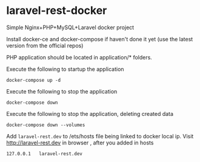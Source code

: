 # laravel-rest-docker
Simple Nginx+PHP+MySQL+Laravel docker project

Install docker-ce and docker-compose if haven't done it yet (use the latest version from the official repos)

PHP application should be located in application/* folders.


Execute the following to startup the application
```
docker-compose up -d
```


Execute the following to stop the application
```
docker-compose down
```

Execute the following to stop the application, deleting created data
```
docker-compose down --volumes
```


Add `laravel-rest.dev` to /ets/hosts file being linked to docker local ip.
Visit http://laravel-rest.dev in browser , after you added in hosts

```
127.0.0.1   laravel-rest.dev
```

